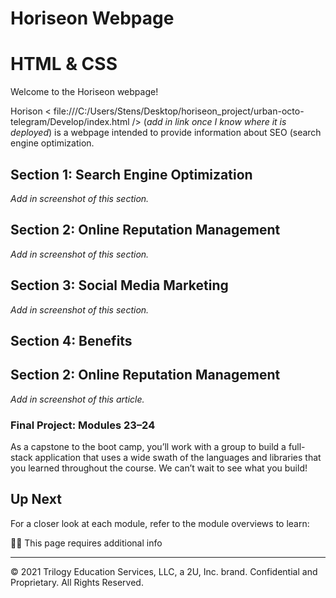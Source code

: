 # Horiseon Webpage 
# HTML & CSS

Welcome to the Horiseon webpage! 

Horison < file:///C:/Users/Stens/Desktop/horiseon_project/urban-octo-telegram/Develop/index.html /> (_add in link once I know where it is deployed_) is a webpage intended to provide information about SEO (search engine optimization. 


## Section 1: Search Engine Optimization

_Add in screenshot of this section._

## Section 2: Online Reputation Management 

_Add in screenshot of this section._

## Section 3: Social Media Marketing 

_Add in screenshot of this section._

## Section 4: Benefits

## Section 2: Online Reputation Management 

_Add in screenshot of this article._

### Final Project: Modules 23–24

As a capstone to the boot camp, you’ll work with a group to build a full-stack application that uses a wide swath of the languages and libraries that you learned throughout the course. We can’t wait to see what you build!

## Up Next

For a closer look at each module, refer to the module overviews to learn:

:mechanic: This page requires additional info

---
© 2021 Trilogy Education Services, LLC, a 2U, Inc. brand. Confidential and Proprietary. All Rights Reserved.
